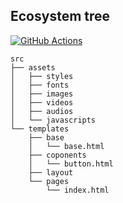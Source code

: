 ## Ecosystem tree

[![GitHub Actions](https://github.com/Scrum/post-static/workflows/GitHub%20Actions/badge.svg)](https://github.com/Scrum/post-static/actions?query=workflow%3A%22GitHub+Actions%22)

```tree
src
├── assets
│   ├── styles
│   ├── fonts
│   ├── images
│   ├── videos
│   ├── audios
│   └── javascripts
└── templates
    ├── base
    │   └── base.html
    ├── coponents
    │   └── button.html    
    ├── layout
    └── pages
        └── index.html
```
